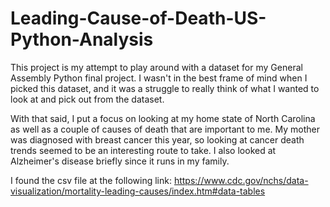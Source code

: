 # Leading-Cause-of-Death-US-Python-Analysis

This project is my attempt to play around with a dataset for my General Assembly Python final project. I wasn't in the best frame of mind when I picked this dataset, and it was a struggle to really think of what I wanted to look at and pick out from the dataset. 

With that said, I put a focus on looking at my home state of North Carolina as well as a couple of causes of death that are important to me. My mother was diagnosed with breast cancer this year, so looking at cancer death trends seemed to be an interesting route to take. I also looked at Alzheimer's disease briefly since it runs in my family.

I found the csv file at the following link: https://www.cdc.gov/nchs/data-visualization/mortality-leading-causes/index.htm#data-tables
